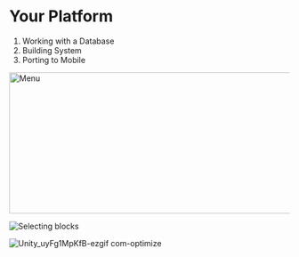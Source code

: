 # Your Platform

1) Working with a Database
2) Building System
3) Porting to Mobile


<img width="546" height="254" alt="Menu" src="https://github.com/user-attachments/assets/10b8009f-8223-4361-89d8-1eea64d2d7e7" />


![Selecting blocks](https://github.com/user-attachments/assets/6a5d2511-419d-426d-af60-2f79ccc70dbe)

![Unity_uyFg1MpKfB-ezgif com-optimize](https://github.com/user-attachments/assets/58b67f38-4d8a-4550-8c17-8cc8a1a9a170)



